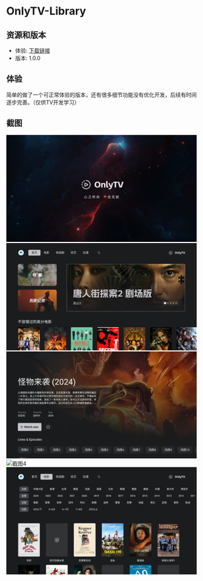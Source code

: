 # OnlyTV-Library

## 资源和版本

- 体验: [下载链接](https://ludoven.github.io/OnlyTV-Library/OnlyTV-1.0.0.apk)
- 版本: 1.0.0

## 体验

简单的做了一个可正常体验的版本，还有很多细节功能没有优化开发，后续有时间逐步完善。（仅供TV开发学习）

## 截图

![截图1](1.png)
![截图2](2.png)
![截图3](3.png)
![截图4](4.png)
![截图5](5.png)
